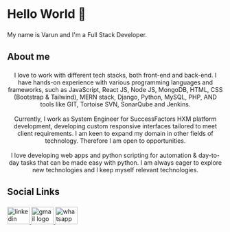 <h1 align="left">Hello World 👋</h1>

###

<p align="left">My name is Varun and I'm a Full Stack Developer.</p>

###

<h2 align="left">About me</h2>

###

<p align="center">I love to work with different tech stacks, both front-end and back-end. I have hands-on experience with various programming languages and frameworks, such as JavaScript, React JS, Node JS, MongoDB, HTML, CSS (Bootstrap & Tailwind), MERN stack, Django, Python, MySQL, PHP, AND tools like GIT, Tortoise SVN, SonarQube and Jenkins.<br><br>Currently, I work as System Engineer for SuccessFactors HXM platform development, developing custom responsive interfaces tailored to meet client requirements. I am keen to expand my domain in other fields of technology. Therefore I am open to opportunities.<br><br>I love developing web apps and python scripting for automation & day-to-day tasks that can be made easy with python. I am always eager to explore new technologies and I keep myself relevant technologies.</p>

###

<h2 align="left">Social Links</h2>

###

<div align="left">
  <a href="https://www.linkedin.com/in/varunteja007006" target="_blank">
    <img src="https://raw.githubusercontent.com/maurodesouza/profile-readme-generator/master/src/assets/icons/social/linkedin/default.svg" width="52" height="40" alt="linkedin logo"  />
  </a>
  <a href="varunteja007006@gmail.com" target="_blank">
    <img src="https://raw.githubusercontent.com/maurodesouza/profile-readme-generator/master/src/assets/icons/social/gmail/default.svg" width="52" height="40" alt="gmail logo"  />
  </a>
  <a href="7893798770" target="_blank">
    <img src="https://raw.githubusercontent.com/maurodesouza/profile-readme-generator/master/src/assets/icons/social/whatsapp/default.svg" width="52" height="40" alt="whatsapp logo"  />
  </a>
</div>

###
